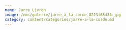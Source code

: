 ```yaml
---
name: Jarre Livron
image: /cms/galerie/jarre_a_la_corde_8223f65436.jpg
category: content/categories/jarre-a-la-corde.md
---
```


